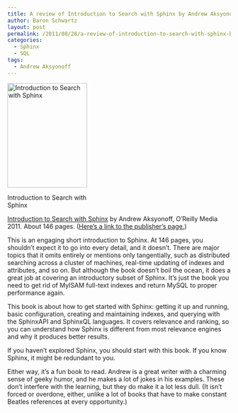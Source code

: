 ```yaml
---
title: A review of Introduction to Search with Sphinx by Andrew Aksyonoff
author: Baron Schwartz
layout: post
permalink: /2011/08/28/a-review-of-introduction-to-search-with-sphinx-by-andrew-aksyonoff/
categories:
  - Sphinx
  - SQL
tags:
  - Andrew Aksyonoff
---
```

<div id="attachment_2459" class="wp-caption alignleft" style="width: 190px">
  <a href="http://www.amazon.com/Introduction-Search-Sphinx-installation-relevance/dp/0596809557/?tag=xaprb-20"><img src="http://www.xaprb.com/blog/wp-content/uploads/2011/08/sphinx.jpg" alt="Introduction to Search with Sphinx" title="Introduction to Search with Sphinx" width="180" height="236" class="size-full wp-image-2459" /></a><p class="wp-caption-text">
    Introduction to Search with Sphinx
  </p>
</div>

[Introduction to Search with Sphinx][1] by Andrew Aksyonoff, O&#8217;Reilly Media 2011. About 146 pages. ([Here&#8217;s a link to the publisher&#8217;s page.][2])

This is an engaging short introduction to Sphinx. At 146 pages, you shouldn&#8217;t expect it to go into every detail, and it doesn&#8217;t. There are major topics that it omits entirely or mentions only tangentially, such as distributed searching across a cluster of machines, real-time updating of indexes and attributes, and so on. But although the book doesn&#8217;t boil the ocean, it does a great job at covering an introductory subset of Sphinx. It&#8217;s just the book you need to get rid of MyISAM full-text indexes and return MySQL to proper performance again.

This book is about how to get started with Sphinx: getting it up and running, basic configuration, creating and maintaining indexes, and querying with the SphinxAPI and SphinxQL languages. It covers relevance and ranking, so you can understand how Sphinx is different from most relevance engines and why it produces better results.

If you haven&#8217;t explored Sphinx, you should start with this book. If you know Sphinx, it might be redundant to you.

Either way, it&#8217;s a fun book to read. Andrew is a great writer with a charming sense of geeky humor, and he makes a lot of jokes in his examples. These don&#8217;t interfere with the learning, but they do make it a lot less dull. (It isn&#8217;t forced or overdone, either, unlike a lot of books that have to make constant Beatles references at every opportunity.)

 [1]: http://www.amazon.com/Introduction-Search-Sphinx-installation-relevance/dp/0596809557/?tag=xaprb-20
 [2]: http://oreilly.com/catalog/9780596809539